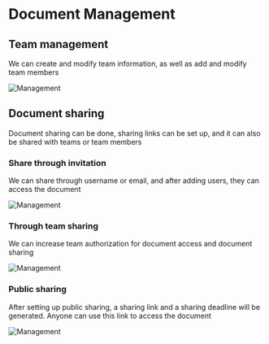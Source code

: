 # Document Management

## Team management

We can create and modify team information, as well as add and modify team members

![Management](/images/admin-team-management.png)

## Document sharing

Document sharing can be done, sharing links can be set up, and it can also be shared with teams or team members

### Share through invitation

We can share through username or email, and after adding users, they can access the document

![Management](/images/admin-share-invite.png)

### Through team sharing

We can increase team authorization for document access and document sharing

![Management](/images/admin-share-team.png)

### Public sharing

After setting up public sharing, a sharing link and a sharing deadline will be generated. Anyone can use this link to access the document

![Management](/images/admin-share-link.png)
